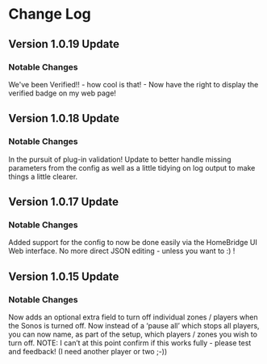 # Change Log

## Version 1.0.19 Update

### Notable Changes

We've been Verified!! - how cool is that! - Now have the right to display the verified badge on my web page!

## Version 1.0.18 Update

### Notable Changes

In the pursuit of plug-in validation! Update to better handle missing parameters from the config as well as a little tidying on log output to make things a little clearer.

## Version 1.0.17 Update

### Notable Changes

Added support for the config to now be done easily via the HomeBridge UI Web interface. No more direct JSON editing - unless you want to :) !

## Version 1.0.15 Update

### Notable Changes

Now adds an optional extra field to turn off individual zones / players when the Sonos is turned off. Now instead of a ‘pause all’ which stops all players, you can now name, as part of the setup, which players / zones you wish to turn off. NOTE: I can’t at this point confirm if this works fully - please test and feedback! (I need another player or two ;-))